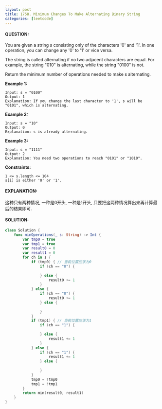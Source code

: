 ```yaml
---
layout: post
title: 1758. Minimum Changes To Make Alternating Binary String
categories: [leetcode]
---
```

#### QUESTION:
You are given a string s consisting only of the characters '0' and '1'. In one operation, you can change any '0' to '1' or vice versa.

The string is called alternating if no two adjacent characters are equal. For example, the string "010" is alternating, while the string "0100" is not.

Return the minimum number of operations needed to make s alternating.

 

__Example 1:__
```
Input: s = "0100"
Output: 1
Explanation: If you change the last character to '1', s will be "0101", which is alternating.
```
__Example 2:__
```
Input: s = "10"
Output: 0
Explanation: s is already alternating.
```
__Example 3:__
```
Input: s = "1111"
Output: 2
Explanation: You need two operations to reach "0101" or "1010".
```
 

__Constraints:__
```
1 <= s.length <= 104
s[i] is either '0' or '1'.
```
#### EXPLANATION:

这种只有两种情况, 一种是0开头, 一种是1开头, 只要把这两种情况算出来再计算最后的结果即可. 

#### SOLUTION:
```swift
class Solution {
    func minOperations(_ s: String) -> Int {
        var tmp0 = true
        var tmp1 = true
        var result0 = 0
        var result1 = 0
        for ch in s {
            if (tmp0) { // 当前位置应该为0
                if (ch == "0") {
                    
                } else {
                    result0 += 1
                }
            } else {
                if (ch == "0") {
                    result0 += 1
                } else {
                    
                }
            }
            if (tmp1) { // 当前位置应该为1
                if (ch == "1") {
                    
                } else {
                    result1 += 1
                }
            } else {
                if (ch == "1") {
                    result1 += 1
                } else {
                    
                }
            }
            tmp0 = !tmp0
            tmp1 = !tmp1
        }
        return min(result0, result1)
    }
}
```
